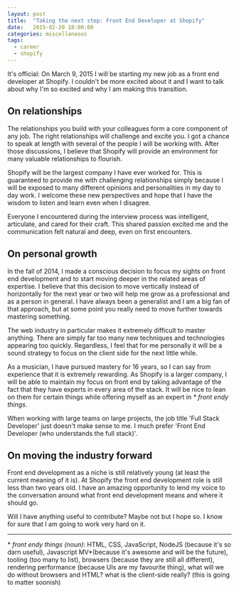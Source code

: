 ```yaml
---
layout: post
title:  "Taking the next step: Front End Developer at Shopify"
date:   2015-02-20 18:00:00
categories: miscellaneous
tags: 
  - career
  - shopify
---
```


It's official: On March 9, 2015 I will be starting my new job as a front end developer at Shopify. I couldn't be more excited about it and I want to talk about why I'm so excited and why I am making this transition.

## On relationships

The relationships you build with your colleagues form a core component of any job. The right relationships will challenge and excite you. I got a chance to speak at length with several of the people I will be working with. After those discussions, I believe that Shopify will provide an environment for many valuable relationships to flourish.

Shopify will be the largest company I have ever worked for. This is guaranteed to provide me with challenging relationships simply because I will be exposed to many different opinions and personalities in my day to day work. I welcome these new perspectives and hope that I have the wisdom to listen and learn even when I disagree.

Everyone I encountered during the interview process was intelligent, articulate, and cared for their craft. This shared passion excited me and the communication felt natural and deep, even on first encounters.

## On personal growth

In the fall of 2014, I made a conscious decision to focus my sights on front end development and to start moving deeper in the related areas of expertise. I believe that this decision to move vertically instead of horizontally for the next year or two will help me grow as a professional and as a person in general. I have always been a generalist and I am a big fan of that approach, but at some point you really need to move further towards mastering something.

The web industry in particular makes it extremely difficult to master anything. There are simply far too many new techniques and technologies appearing too quickly. Regardless, I feel that for me personally it will be a sound strategy to focus on the client side for the next little while.

As a musician, I have pursued mastery for 16 years, so I can say from experience that it is extremely rewarding. As Shopify is a larger company, I will be able to maintain my focus on front end by taking advantage of the fact that they have experts in every area of the stack. It will be nice to lean on them for certain things while offering myself as an expert in *\* front endy things*.

When working with large teams on large projects, the job title 'Full Stack Developer' just doesn't make sense to me. I much prefer 'Front End Developer (who understands the full stack)'.

## On moving the industry forward

Front end development as a niche is still relatively young (at least the current meaning of it is). At Shopify the front end development role is still less than two years old. I have an amazing opportunity to lend my voice to the conversation around what front end development means and where it should go.

Will I have anything useful to contribute? Maybe not but I hope so. I know for sure that I am going to work very hard on it.

---

\* *front endy things (noun)*: HTML, CSS, JavaScript, NodeJS (because it's so darn useful), Javascript MV\*(because it's awesome and will be the future), tooling (too many to list), browsers (because they are still all different), rendering performance (because UIs are my favourite thing), what will we do without browsers and HTML? what is the client-side really? (this is going to matter soonish)
